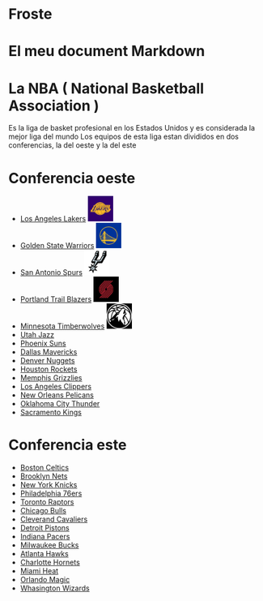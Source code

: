 # Froste
# El meu document Markdown
# La NBA ( National Basketball Association )
Es la liga de basket profesional en los Estados Unidos y es considerada la mejor liga del mundo
Los equipos de esta liga estan divididos en dos conferencias, la del oeste y la del este
# Conferencia oeste
- [Los Angeles Lakers](https://www.nba.com/lakers/) <img src="lakers.jpg" alt="" width="50" height="50" /> 
- [Golden State Warriors](https://www.nba.com/warriors/) <img src="curry.jpg" alt="" width="50" height="50" />
-  [San Antonio Spurs](https://www.nba.com/spurs/) <img src="duncan.png" alt="" width="50" height="50" />
-  [Portland Trail Blazers](https://www.nba.com/blazers/) <img src="portland.jpg" alt="" width="50" height="50" />
-  [Minnesota Timberwolves](https://www.nba.com/timberwolves/) <img src="wolfs.jpg" alt="" width="50" height="50" />
-  [Utah Jazz](https://www.nba.com/jazz/)
-  [Phoenix Suns](https://www.nba.com/suns/)
-  [Dallas Mavericks](https://www.nba.com/team/1610612742/mavericks)
-  [Denver Nuggets](https://www.nba.com/nuggets/)
-  [Houston Rockets](https://www.nba.com/rockets/)
-  [Memphis Grizzlies](https://www.nba.com/grizzlies/)
-  [Los Angeles Clippers](https://www.nba.com/clippers/)
-  [New Orleans Pelicans](https://www.nba.com/pelicans/)
-  [Oklahoma City Thunder](https://www.nba.com/thunder/)
-  [Sacramento Kings](https://www.nba.com/kings/)
# Conferencia este
- [Boston Celtics](https://www.nba.com/celtics/)
- [Brooklyn Nets](https://www.nba.com/nets/)
- [New York Knicks](https://www.nba.com/knicks/)
- [Philadelphia 76ers](https://www.nba.com/sixers/)
- [Toronto Raptors](https://www.nba.com/raptors/)
- [Chicago Bulls](https://www.nba.com/bulls/)
- [Cleverand Cavaliers](https://www.nba.com/cavaliers/)
- [Detroit Pistons](https://www.nba.com/pistons/)
- [Indiana Pacers](https://www.nba.com/pacers/)
- [Milwaukee Bucks](https://www.nba.com/bucks/)
- [Atlanta Hawks](https://www.nba.com/hawks/)
- [Charlotte Hornets](https://www.nba.com/hornets/)
- [Miami Heat](https://www.nba.com/heat/)
- [Orlando Magic](https://www.nba.com/magic/)
- [Whasington Wizards](https://www.nba.com/wizards/)

